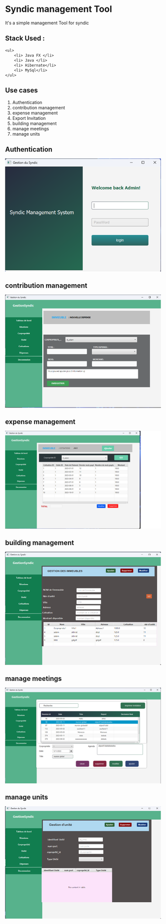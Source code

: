 # Syndic management Tool 
It's a simple management Tool for syndic 
## Stack Used : 
    <ul>
        <li> Java FX </li>
        <li> Java </li>
        <li> Hibernate</li>
        <li> MySql</li>
    </ul>

## Use cases 
<ol>
    <li>Authentication</li>
    <li>contribution management </li>
    <li>expense management</li>
    <li>Export Invitation</li>
    <li>building management</li>
    <li>manage meetings</li>
    <li>manage units</li>
</ol>

## Authentication
<img src="./img/Authentification.png">

## contribution management
<img src="./img/depense.png">

## expense management
<img src="./img/cotisation.png">

## building management
<img src="./img/GestionImmeubles.png">

## manage meetings
<img src="./img/reunion.png">

## manage units
<img src="./img/unites.png">